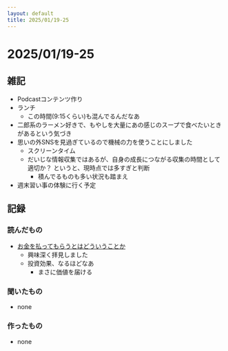 ```yaml
---
layout: default
title: 2025/01/19-25
---
```


# 2025/01/19-25

## 雑記

* Podcastコンテンツ作り
* ランチ
    * この時間(9:15くらい)も混んでるんだなあ
* 二郎系のラーメン好きで、もやしを大量にあの感じのスープで食べたいときがあるという気づき
* 思いの外SNSを見過ぎているので機械の力を使うことにしました
    * スクリーンタイム
    * だいじな情報収集ではあるが、自身の成長につながる収集の時間として適切か？ というと、現時点では多すぎと判断
        * 積んでるものも多い状況も踏まえ
* 週末習い事の体験に行く予定


## 記録

### 読んだもの

* [お金を払ってもらうとはどういうことか](https://note.com/shiori440/n/nb230c6e6ad9b)
    * 興味深く拝見しました
    * 投資効果、なるほどなあ
        * まさに価値を届ける

### 聞いたもの

* none

### 作ったもの

* none
